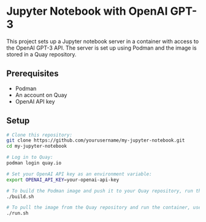 # Jupyter Notebook with OpenAI GPT-3

This project sets up a Jupyter notebook server in a container with access to the OpenAI GPT-3 API. The server is set up using Podman and the image is stored in a Quay repository.

## Prerequisites

- Podman
- An account on Quay
- OpenAI API key

## Setup

```bash
# Clone this repository:
git clone https://github.com/yourusername/my-jupyter-notebook.git
cd my-jupyter-notebook

# Log in to Quay:
podman login quay.io

# Set your OpenAI API key as an environment variable:
export OPENAI_API_KEY=your-openai-api-key

# To build the Podman image and push it to your Quay repository, run the build.sh script:
./build.sh

# To pull the image from the Quay repository and run the container, use the run.sh script:
./run.sh
